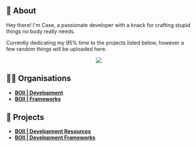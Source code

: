 ## 👋 About

Hey there! I'm Case, a passionate developer with a knack for crafting stupid things no body really needs.

Currently dedicating my 95% time to the projects listed below, however a few random things will be uploaded here.

<p align = 'center'>
  <img
    src="https://github-readme-stats.vercel.app/api/top-langs/?username=CaseIRL&layout=compact&theme=github_dark&hide_border=true"
  />
</p>

## 👨‍💻 Organisations
- **[BOII | Development](https://github.com/boiidevelopment)**
- **[BOII | Frameworks](https://github.com/boiiframeworks)**

## 🚀 Projects
- **[BOII | Development Resources](https://github.com/boiidevelopment)**
- **[BOII | Development Frameworks](https://github.com/boiiframeworks)**
